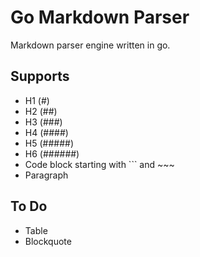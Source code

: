 # Go Markdown Parser

Markdown parser engine written in go.

## Supports

* H1 (#)
* H2 (##)
* H3 (###)
* H4 (####)
* H5 (#####)
* H6 (######)
* Code block starting with ``` and ~~~
* Paragraph

## To Do

* Table
* Blockquote